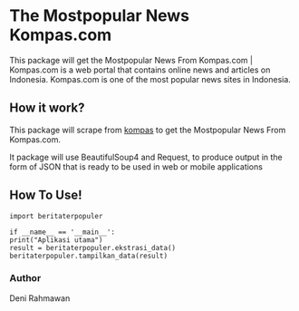 # The Mostpopular News Kompas.com
This package will get the Mostpopular News From Kompas.com |
Kompas.com is a web portal that contains online news and articles on Indonesia.
Kompas.com is one of the most popular news sites in Indonesia.

## How it work?
This package will scrape from [kompas](https://www.kompas.com/) to get the Mostpopular News From Kompas.com.

It package will use BeautifulSoup4 and Request,
to produce output in the form of JSON that is ready to be used in web or mobile applications

## How To Use!

    import beritaterpopuler

    if __name__ == '__main__':
    print("Aplikasi utama")
    result = beritaterpopuler.ekstrasi_data()
    beritaterpopuler.tampilkan_data(result)

### Author

Deni Rahmawan




